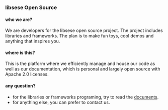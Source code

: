 ### libsese Open Source

#### who we are?

We are developers for the libsese open source project. The project includes libraries and frameworks. The plan is to make fun toys, cool demos and anything that inspires you.

#### where is this?

This is the platform where we efficiently manage and house our code as well as our documentation, which is personal and largely open source with Apache 2.0 licenses.

#### any question?

- for the libraries or frameworks programing, try to read the [documents](https://libsese.github.io/sese.docs/#/).
- for anything else, you can prefer to contact us.

